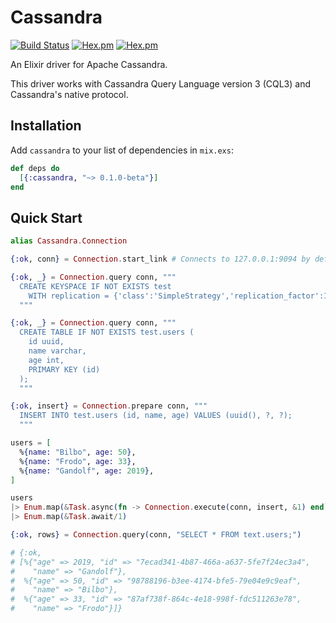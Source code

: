 # Cassandra

[![Build Status](https://travis-ci.org/cafebazaar/elixir-cassandra.svg?branch=master)](https://travis-ci.org/cafebazaar/elixir-cassandra)
[![Hex.pm](https://img.shields.io/hexpm/v/cassandra.svg?maxAge=2592000)](https://hex.pm/packages/cassandra)
[![Hex.pm](https://img.shields.io/hexpm/l/cassandra.svg?maxAge=2592000)](https://github.com/cafebazaar/elixir-cassandra/blob/master/LICENSE.md)

An Elixir driver for Apache Cassandra.

This driver works with Cassandra Query Language version 3 (CQL3) and Cassandra's native protocol.

## Installation

Add `cassandra` to your list of dependencies in `mix.exs`:

```elixir
def deps do
  [{:cassandra, "~> 0.1.0-beta"}]
end
```

## Quick Start

```elixir
alias Cassandra.Connection

{:ok, conn} = Connection.start_link # Connects to 127.0.0.1:9094 by default

{:ok, _} = Connection.query conn, """
  CREATE KEYSPACE IF NOT EXISTS test
    WITH replication = {'class':'SimpleStrategy','replication_factor':1};
  """

{:ok, _} = Connection.query conn, """
  CREATE TABLE IF NOT EXISTS test.users (
    id uuid,
    name varchar,
    age int,
    PRIMARY KEY (id)
  );
  """

{:ok, insert} = Connection.prepare conn, """
  INSERT INTO test.users (id, name, age) VALUES (uuid(), ?, ?);
  """

users = [
  %{name: "Bilbo", age: 50},
  %{name: "Frodo", age: 33},
  %{name: "Gandolf", age: 2019},
]

users
|> Enum.map(&Task.async(fn -> Connection.execute(conn, insert, &1) end))
|> Enum.map(&Task.await/1)

{:ok, rows} = Connection.query(conn, "SELECT * FROM text.users;")

# {:ok,
# [%{"age" => 2019, "id" => "7ecad341-4b87-466a-a637-5fe7f24ec3a4",
#    "name" => "Gandolf"},
#  %{"age" => 50, "id" => "98788196-b3ee-4174-bfe5-79e04e9c9eaf",
#    "name" => "Bilbo"},
#  %{"age" => 33, "id" => "87af738f-864c-4e18-998f-fdc511263e78",
#    "name" => "Frodo"}]}
```

